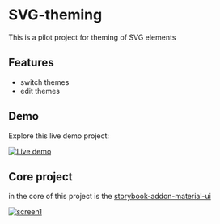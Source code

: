 #  SVG-theming

This is a pilot project for theming of SVG elements

## Features

- switch themes
- edit themes

## Demo
Explore this live demo project:

[![Live demo](https://img.shields.io/badge/Live%20Demo-%20Storybook-brightgreen.svg)](https://usulpro.github.io/SVG-theming/)

## Core project
in the core of this project is the [storybook-addon-material-ui](https://github.com/sm-react/storybook-addon-material-ui)

[![screen1](https://raw.githubusercontent.com/sm-react/storybook-addon-material-ui/master/docs/WatchMe.gif)](https://github.com/sm-react/storybook-addon-material-ui)
